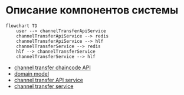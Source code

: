 # Описание компонентов системы

```mermaid
flowchart TD
    user --> channelTransferApiService
    channelTransferApiService --> redis   
    channelTransferApiService --> hlf   
    channelTransferService --> redis 
    hlf --> channelTransferService 
    channelTransferService --> hlf 
```

- [channel transfer chaincode API](channelTransferChaincodeAPI.md)
- [domain model](./domainModel.md)
- [channel transfer API service](./channelTransferApiService.md)
- [channel transfer service](./channelTransferService.md)
